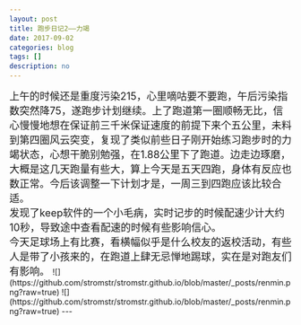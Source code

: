 ```yaml
---
layout: post
title: 跑步日记2——力竭
date: 2017-09-02
categories: blog
tags: []
description: no
---
```

<font size="4">
上午的时候还是重度污染215，心里嘀咕要不要跑，午后污染指数突然降75，遂跑步计划继续。上了跑道第一圈顺畅无比，信心慢慢地想在保证前三千米保证速度的前提下来个五公里，未料到第四圈风云突变，复现了类似前些日子刚开始练习跑步时的力竭状态，心想干脆别勉强，在1.88公里下了跑道。边走边琢磨，大概是这几天跑量有些大，算上今天是五天四跑，身体有反应也数正常。今后该调整一下计划才是，一周三到四跑应该比较合适。<br/>发现了keep软件的一个小毛病，实时记步的时候配速少计大约10秒，导致途中查看配速的时候有些影响信心。<br/>今天足球场上有比赛，看横幅似乎是什么校友的返校活动，有些人是带了小孩来的，在跑道上肆无忌惮地踢球，实在是对跑友们有影响。
</font>
![](https://github.com/stromstr/stromstr.github.io/blob/master/_posts/renmin.png?raw=true)
![](https://github.com/stromstr/stromstr.github.io/blob/master/_posts/renmin.png?raw=true)
---
